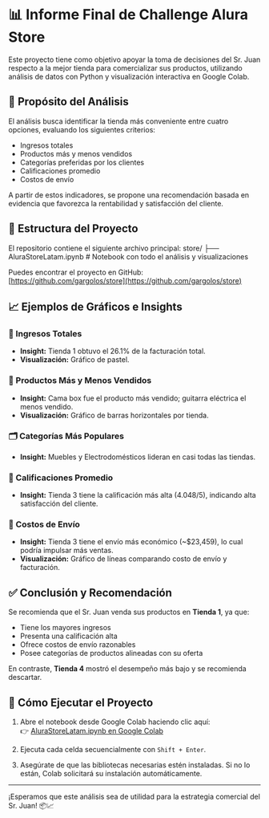 # 📊 Informe Final de Challenge Alura Store
Este proyecto tiene como objetivo apoyar la toma de decisiones del Sr. Juan respecto a la mejor tienda para comercializar sus productos, utilizando análisis de datos con Python y visualización interactiva en Google Colab.

## 🎯 Propósito del Análisis

El análisis busca identificar la tienda más conveniente entre cuatro opciones, evaluando los siguientes criterios:

- Ingresos totales
- Productos más y menos vendidos
- Categorías preferidas por los clientes
- Calificaciones promedio
- Costos de envío

A partir de estos indicadores, se propone una recomendación basada en evidencia que favorezca la rentabilidad y satisfacción del cliente.

## 📁 Estructura del Proyecto

El repositorio contiene el siguiente archivo principal:
store/
├── AluraStoreLatam.ipynb # Notebook con todo el análisis y visualizaciones

Puedes encontrar el proyecto en GitHub: [https://github.com/gargolos/store](https://github.com/gargolos/store)

## 📈 Ejemplos de Gráficos e Insights

### 🏦 Ingresos Totales
- **Insight:** Tienda 1 obtuvo el 26.1% de la facturación total.
- **Visualización:** Gráfico de pastel.

### 🧸 Productos Más y Menos Vendidos
- **Insight:** Cama box fue el producto más vendido; guitarra eléctrica el menos vendido.
- **Visualización:** Gráfico de barras horizontales por tienda.

### 🗂️ Categorías Más Populares
- **Insight:** Muebles y Electrodomésticos lideran en casi todas las tiendas.

### 🌟 Calificaciones Promedio
- **Insight:** Tienda 3 tiene la calificación más alta (4.048/5), indicando alta satisfacción del cliente.

### 🚚 Costos de Envío
- **Insight:** Tienda 3 tiene el envío más económico (~$23,459), lo cual podría impulsar más ventas.
- **Visualización:** Gráfico de líneas comparando costo de envío y facturación.

## ✅ Conclusión y Recomendación

Se recomienda que el Sr. Juan venda sus productos en **Tienda 1**, ya que:

- Tiene los mayores ingresos
- Presenta una calificación alta
- Ofrece costos de envío razonables
- Posee categorías de productos alineadas con su oferta

En contraste, **Tienda 4** mostró el desempeño más bajo y se recomienda descartar.

## 🚀 Cómo Ejecutar el Proyecto

1. Abre el notebook desde Google Colab haciendo clic aquí:  
   👉 [AluraStoreLatam.ipynb en Google Colab](https://github.com/gargolos/store/blob/main/AluraStoreLatam.ipynb)

2. Ejecuta cada celda secuencialmente con `Shift + Enter`.

3. Asegúrate de que las bibliotecas necesarias estén instaladas. Si no lo están, Colab solicitará su instalación automáticamente.

---

¡Esperamos que este análisis sea de utilidad para la estrategia comercial del Sr. Juan! 📦📈
